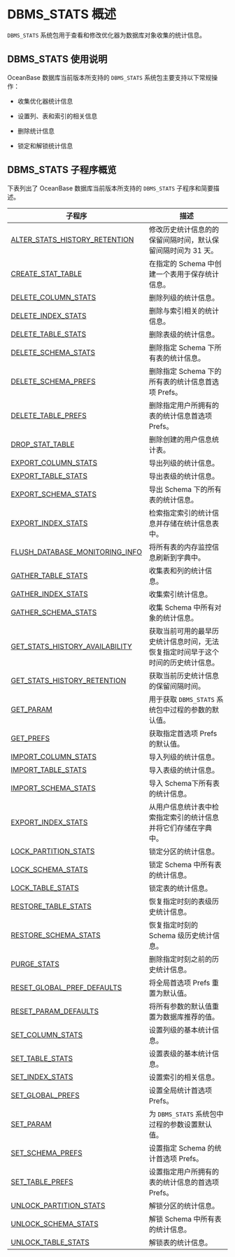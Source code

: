 # DBMS_STATS 概述 

`DBMS_STATS` 系统包用于查看和修改优化器为数据库对象收集的统计信息。

## DBMS_STATS 使用说明 

OceanBase 数据库当前版本所支持的 `DBMS_STATS` 系统包主要支持以下常规操作：

* 收集优化器统计信息 

* 设置列、表和索引的相关信息 

* 删除统计信息

* 锁定和解锁统计信息


## DBMS_STATS 子程序概览 

下表列出了 OceanBase 数据库当前版本所支持的 `DBMS_STATS` 子程序和简要描述。

|                                    **子程序**                                 |                  **描述**                |
|-------------------------------------------------------------------------------|------------------------------------------|
| [ALTER_STATS_HISTORY_RETENTION](../18.DBMS_STATS/2.alter_stats_history_retention.md)  | 修改历史统计信息的的保留间隔时间，默认保留间隔时间为 31 天。         |
| [CREATE_STAT_TABLE](../18.DBMS_STATS/3.create_stat_table.md)              | 在指定的 Schema 中创建一个表用于保存统计信息。              |
| [DELETE_COLUMN_STATS](../18.DBMS_STATS/4.DELETE_COLUMN_STATS.md)            | 删除列级的统计信息。                               |
| [DELETE_INDEX_STATS](../18.DBMS_STATS/5.delete_index_stats-1.md)             | 删除与索引相关的统计信息。                            |
| [DELETE_TABLE_STATS](../18.DBMS_STATS/6.DELETE_TABLE_STATS.md)             | 删除表级的统计信息。                               |
| [DELETE_SCHEMA_STATS](../18.DBMS_STATS/7.DELETE_SCHEMA_STATS.md)            | 删除指定 Schema 下所有表的统计信息。                   |
| [DELETE_SCHEMA_PREFS](../18.DBMS_STATS/8.delete_schema_prefs.md)            | 删除指定 Schema 下的所有表的统计信息首选项 Prefs。         |
| [DELETE_TABLE_PREFS](../18.DBMS_STATS/9.delete_table_prefs.md)             | 删除指定用户所拥有的表的统计信息首选项 Prefs。               |
| [DROP_STAT_TABLE](../18.DBMS_STATS/10.DROP_STAT_TABLE.md)                | 删除创建的用户信息统计表。                            |
| [EXPORT_COLUMN_STATS](../18.DBMS_STATS/12.EXPORT_COLUMN_STATS.md)            | 导出列级的统计信息。                               |
| [EXPORT_TABLE_STATS](../18.DBMS_STATS/13.EXPORT_TABLE_STATS.md)             | 导出表级的统计信息。                               |
| [EXPORT_SCHEMA_STATS](../18.DBMS_STATS/14.EXPORT_SCHEMA_STATS.md)            | 导出 Schema 下的所有表的统计信息。                    |
| [EXPORT_INDEX_STATS](../18.DBMS_STATS/11.export_index_stats.md)             | 检索指定索引的统计信息并存储在统计信息表中。                   |
| [FLUSH_DATABASE_MONITORING_INFO](../18.DBMS_STATS/15.FLUSH_DATABASE_MONITORING_INFO.md) | 将所有表的内存监控信息刷新到字典中。                       |
| [GATHER_TABLE_STATS](../18.DBMS_STATS/17.GATHER_TABLE_STATS.md)             | 收集表和列的统计信息。                              |
| [GATHER_INDEX_STATS](../18.DBMS_STATS/16.gather_index_stats.md)             | 收集索引统计信息。                                |
| [GATHER_SCHEMA_STATS](../18.DBMS_STATS/18.gather_schema_stats.md)            | 收集 Schema 中所有对象的统计信息。                    |
| [GET_STATS_HISTORY_AVAILABILITY](../18.DBMS_STATS/19.get_stats_history_availability.md) | 获取当前可用的最早历史统计信息时间，无法恢复指定时间早于这个时间的历史统计信息。 |
| [GET_STATS_HISTORY_RETENTION](../18.DBMS_STATS/20.get_stats_history_retention.md)    | 获取当前历史统计信息的保留间隔时间。                       |
| [GET_PARAM](../18.DBMS_STATS/21.get_param.md)                      | 用于获取 `DBMS_STATS` 系统包中过程的参数的默认值。         |
| [GET_PREFS](../18.DBMS_STATS/22.get_prefs.md)                      | 获取指定首选项 Prefs 的默认值。                      |
| [IMPORT_COLUMN_STATS](../18.DBMS_STATS/24.IMPORT_COLUMN_STATS.md)            | 导入列级的统计信息。                               |
| [IMPORT_TABLE_STATS](../18.DBMS_STATS/25.IMPORT_TABLE_STATS.md)             | 导入表级的统计信息。                               |
| [IMPORT_SCHEMA_STATS](../18.DBMS_STATS/26.import_schema_stats.md)            | 导入 Schema下所有表的统计信息。                      |
| [EXPORT_INDEX_STATS](../18.DBMS_STATS/11.export_index_stats.md)             | 从用户信息统计表中检索指定索引的统计信息并将它们存储在字典中。          |
| [LOCK_PARTITION_STATS](../18.DBMS_STATS/27.LOCK_PARTITION_STATS.md)           | 锁定分区的统计信息。                               |
| [LOCK_SCHEMA_STATS](../18.DBMS_STATS/28.LOCK_SCHEMA_STATS.md)              | 锁定 Schema 中所有表的统计信息。                     |
| [LOCK_TABLE_STATS](../18.DBMS_STATS/29.LOCK_TABLE_STATS.md)               | 锁定表的统计信息。                                |
| [RESTORE_TABLE_STATS](../18.DBMS_STATS/30.restore_table_stats.md)            | 恢复指定时刻的表级历史统计信息。                         |
| [RESTORE_SCHEMA_STATS](../18.DBMS_STATS/31.restore_schema_stats.md)           | 恢复指定时刻的 Schema 级历史统计信息。                  |
| [PURGE_STATS](../18.DBMS_STATS/34.purge_stats.md)                    | 删除指定时刻之前的历史统计信息。                         |
| [RESET_GLOBAL_PREF_DEFAULTS](../18.DBMS_STATS/32.reset_global_pref_defaults.md)     | 将全局首选项  Prefs 重置为默认值。                    |
| [RESET_PARAM_DEFAULTS](../18.DBMS_STATS/33.reset_param_defaults.md)           | 将所有参数的默认值重置为数据库推荐的值。                     |
| [SET_COLUMN_STATS](../18.DBMS_STATS/35.SET_COLUMN_STATS.md)               | 设置列级的基本统计信息。                             |
| [SET_TABLE_STATS](../18.DBMS_STATS/37.SET_TABLE_STATS.md)                | 设置表级的基本统计信息。                             |
| [SET_INDEX_STATS](../18.DBMS_STATS/36.set_index_stats.md)                | 设置索引的相关信息。                               |
| [SET_GLOBAL_PREFS](../18.DBMS_STATS/38.set_global_prefs.md)               | 设置全局统计首选项 Prefs。                         |
| [SET_PARAM](../18.DBMS_STATS/39.set_param.md)                      | 为 `DBMS_STATS` 系统包中过程的参数设置默认值。           |
| [SET_SCHEMA_PREFS](../18.DBMS_STATS/40.set_schema_prefs.md)               | 设置指定 Schema 的统计首选项 Prefs。            |
| [SET_TABLE_PREFS](../18.DBMS_STATS/41.set_table_prefs.md)                | 设置指定用户所拥有的表的统计信息的首选项 Prefs。              |
| [UNLOCK_PARTITION_STATS](../18.DBMS_STATS/42.UNLOCK_PARTITION_STATS.md)         | 解锁分区的统计信息。                               |
| [UNLOCK_SCHEMA_STATS](../18.DBMS_STATS/43.UNLOCK_SCHEMA_STATS.md)            | 解锁 Schema 中所有表的统计信息。                     |
| [UNLOCK_TABLE_STATS](../18.DBMS_STATS/44.UNLOCK_TABLE_STATS.md)             | 解锁表的统计信息。                                |


